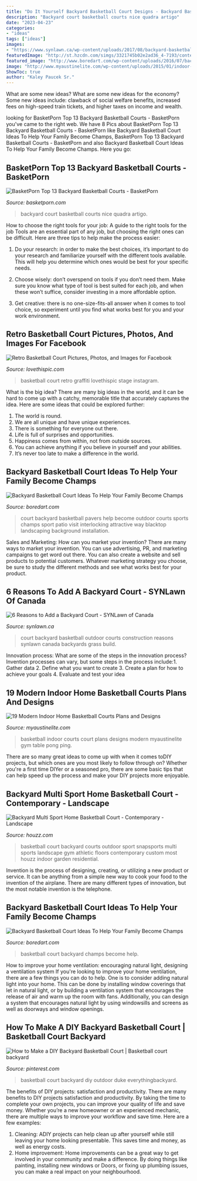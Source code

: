 ```yaml
---
title: "Do It Yourself Backyard Basketball Court Designs - Backyard Basketball Court Ideas To Help Your Family Become Champs"
description: "Backyard court basketball courts nice quadra artigo"
date: "2023-04-23"
categories:
- "ideas"
tags: ["ideas"]
images:
- "https://www.synlawn.ca/wp-content/uploads/2017/08/backyard-basketball-court-feat-881x588.jpg"
featuredImage: "http://st.hzcdn.com/simgs/3321745b02e2ad36_4-7193/contemporary-landscape.jpg"
featured_image: "http://www.boredart.com/wp-content/uploads/2016/07/backyard-basketball-court-ideas-1.jpg"
image: "http://www.myaustinelite.com/wp-content/uploads/2015/01/indoor-home-basketball-courts-with-ping-pong-table.jpg"
ShowToc: true
author: "Kaley Paucek Sr."
---
```



What are some new ideas?
What are some new ideas for the economy? 
Some new ideas include: clawback of social welfare benefits, increased fees on high-speed train tickets, and higher taxes on income and wealth.

	

		
looking for BasketPorn Top 13 Backyard Basketball Courts - BasketPorn you've came to the right web. We have 8 Pics about BasketPorn Top 13 Backyard Basketball Courts - BasketPorn like Backyard Basketball Court Ideas To Help Your Family Become Champs, BasketPorn Top 13 Backyard Basketball Courts - BasketPorn and also Backyard Basketball Court Ideas To Help Your Family Become Champs. Here you go:
		
    
## BasketPorn Top 13 Backyard Basketball Courts - BasketPorn

<img loading=lazy src="http://basketporn.com/wp-content/uploads/2014/06/Nice-Backyard-Court.jpg" onerror="this.onerror=null;this.src='https://tse1.mm.bing.net/th?id=OIP.daxYXJec9qRxaxm6GsgoQAHaE8&amp;pid=15.1';" alt="BasketPorn Top 13 Backyard Basketball Courts - BasketPorn">

_Source: basketporn.com_

>backyard court basketball courts nice quadra artigo. 

	

How to choose the right tools for your job: A guide to the right tools for the job
Tools are an essential part of any job, but choosing the right ones can be difficult. Here are three tips to help make the process easier:
1. Do your research: in order to make the best choices, it’s important to do your research and familiarize yourself with the different tools available. This will help you determine which ones would be best for your specific needs.

2. Choose wisely: don’t overspend on tools if you don’t need them. Make sure you know what type of tool is best suited for each job, and when these won’t suffice, consider investing in a more affordable option.

3. Get creative: there is no one-size-fits-all answer when it comes to tool choice, so experiment until you find what works best for you and your work environment.

    
## Retro Basketball Court Pictures, Photos, And Images For Facebook

<img loading=lazy src="http://www.lovethispic.com/uploaded_images/110192-Retro-Basketball-Court.jpg" onerror="this.onerror=null;this.src='https://tse3.mm.bing.net/th?id=OIP.dV6jAiNShqlUWPLeRQUeOgHaHJ&amp;pid=15.1';" alt="Retro Basketball Court Pictures, Photos, and Images for Facebook">

_Source: lovethispic.com_

>basketball court retro graffiti lovethispic stage instagram. 

	

What is the big idea?
There are many big ideas in the world, and it can be hard to come up with a catchy, memorable title that accurately captures the idea. Here are some ideas that could be explored further: 
1. The world is round. 
2. We are all unique and have unique experiences. 
3. There is something for everyone out there. 
4. Life is full of surprises and opportunities. 
5. Happiness comes from within, not from outside sources. 
6. You can achieve anything if you believe in yourself and your abilities. 
7. It’s never too late to make a difference in the world.

    
## Backyard Basketball Court Ideas To Help Your Family Become Champs

<img loading=lazy src="https://www.boredart.com/wp-content/uploads/2016/07/backyard-basketball-court-ideas-25.jpg" onerror="this.onerror=null;this.src='https://tse1.mm.bing.net/th?id=OIP.IamR5UfOxhkAyteQLw0ZzwHaE8&amp;pid=15.1';" alt="Backyard Basketball Court Ideas To Help Your Family Become Champs">

_Source: boredart.com_

>court backyard basketball pavers help become outdoor courts sports champs sport patio visit interlocking attractive way blacktop landscaping background installation. 

	

Sales and Marketing: How can you market your invention?
There are many ways to market your invention. You can use advertising, PR, and marketing campaigns to get word out there. You can also create a website and sell products to potential customers. Whatever marketing strategy you choose, be sure to study the different methods and see what works best for your product.

    
## 6 Reasons To Add A Backyard Court - SYNLawn Of Canada

<img loading=lazy src="https://www.synlawn.ca/wp-content/uploads/2017/08/backyard-basketball-court-feat-881x588.jpg" onerror="this.onerror=null;this.src='https://tse2.mm.bing.net/th?id=OIP.ZYoTKq5hkSK4ZQb02N8PIwHaE8&amp;pid=15.1';" alt="6 Reasons to Add a Backyard Court - SYNLawn of Canada">

_Source: synlawn.ca_

>court backyard basketball outdoor courts construction reasons synlawn canada backyards grass build. 

	

Innovation process: What are some of the steps in the innovation process?
Invention processes can vary, but some steps in the process include:1. Gather data 2. Define what you want to create 3. Create a plan for how to achieve your goals 4. Evaluate and test your idea 
    
## 19 Modern Indoor Home Basketball Courts Plans And Designs

<img loading=lazy src="http://www.myaustinelite.com/wp-content/uploads/2015/01/indoor-home-basketball-courts-with-ping-pong-table.jpg" onerror="this.onerror=null;this.src='https://tse4.mm.bing.net/th?id=OIP.nIiPLJ0jz80spI0ztXYRTQHaE8&amp;pid=15.1';" alt="19 Modern Indoor Home Basketball Courts Plans and Designs">

_Source: myaustinelite.com_

>basketball indoor courts court plans designs modern myaustinelite gym table pong ping. 

	

There are so many great ideas to come up with when it comes toDIY projects, but which ones are you most likely to follow through on? Whether you're a first time DIYer or a seasoned pro, there are some basic tips that can help speed up the process and make your DIY projects more enjoyable.

    
## Backyard Multi Sport Home Basketball Court - Contemporary - Landscape

<img loading=lazy src="http://st.hzcdn.com/simgs/3321745b02e2ad36_4-7193/contemporary-landscape.jpg" onerror="this.onerror=null;this.src='https://tse3.mm.bing.net/th?id=OIP.yAWeHu7SDOiYS-KO5kOkVAHaFj&amp;pid=15.1';" alt="Backyard Multi Sport Home Basketball Court - Contemporary - Landscape">

_Source: houzz.com_

>basketball court backyard courts outdoor sport snapsports multi sports landscape gym athletic floors contemporary custom most houzz indoor garden residential. 

	

Invention is the process of designing, creating, or utilizing a new product or service. It can be anything from a simple new way to cook your food to the invention of the airplane. There are many different types of innovation, but the most notable invention is the telephone.

    
## Backyard Basketball Court Ideas To Help Your Family Become Champs

<img loading=lazy src="http://www.boredart.com/wp-content/uploads/2016/07/backyard-basketball-court-ideas-1.jpg" onerror="this.onerror=null;this.src='https://tse2.mm.bing.net/th?id=OIP.XLsaTHu3vq2RAyILhLeHXwHaFj&amp;pid=15.1';" alt="Backyard Basketball Court Ideas To Help Your Family Become Champs">

_Source: boredart.com_

>basketball court backyard champs become help. 

	

How to improve your home ventilation: encouraging natural light, designing a ventilation system
If you're looking to improve your home ventilation, there are a few things you can do to help. One is to consider adding natural light into your home. This can be done by installing window coverings that let in natural light, or by building a ventilation system that encourages the release of air and warm up the room with fans. Additionally, you can design a system that encourages natural light by using windowsills and screens as well as doorways and window openings.

    
## How To Make A DIY Backyard Basketball Court | Basketball Court Backyard

<img loading=lazy src="https://i.pinimg.com/originals/93/09/84/93098480d59425ae19077fc5e90c31ee.jpg" onerror="this.onerror=null;this.src='https://tse1.mm.bing.net/th?id=OIP.VgC4RKstA3QHovkoRJ9JvgHaE8&amp;pid=15.1';" alt="How to Make a DIY Backyard Basketball Court | Basketball court backyard">

_Source: pinterest.com_

>basketball court backyard diy outdoor duke everythingbackyard. 

	

The benefits of DIY projects: satisfaction and productivity.
There are many benefits to DIY projects satisfaction and productivity. By taking the time to complete your own projects, you can improve your quality of life and save money. Whether you’re a new homeowner or an experienced mechanic, there are multiple ways to improve your workflow and save time. Here are a few examples: 
1. Cleaning: ADIY projects can help clean up after yourself while still leaving your home looking presentable. This saves time and money, as well as energy costs. 
2. Home improvement: Home improvements can be a great way to get involved in your community and make a difference. By doing things like painting, installing new windows or Doors, or fixing up plumbing issues, you can make a real impact on your neighbourhood. 


